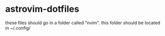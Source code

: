 # astrovim-dotfiles

these files should go in a folder called "nvim".
this folder should be located in ~/.config/
